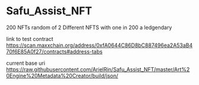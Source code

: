 # Safu_Assist_NFT
 200 NFTs random of 2 Different NFTS with one in 200 a ledgendary

 link to test contract
 https://scan.maxxchain.org/address/0xfA0644C86D8bC887496ea2A53aB470f6E85A0f27/contracts#address-tabs

current base uri https://raw.githubusercontent.com/ArielRin/Safu_Assist_NFT/master/Art%20Engine%20Metadata%20Creator/build/json/
